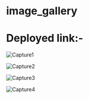 # image_gallery

# Deployed link:-

![Capture1](https://github.com/khelsai01/image_gallery/assets/119441119/16924372-efbd-4ed9-ab01-4fd175931ac8)


![Capture2](https://github.com/khelsai01/image_gallery/assets/119441119/2a98fd09-7920-4c77-b3c5-e28edec6f1c0)


![Capture3](https://github.com/khelsai01/image_gallery/assets/119441119/8fd880af-c0f0-44e8-bd06-b1a75250fb58)

![Capture4](https://github.com/khelsai01/image_gallery/assets/119441119/4d39ddbe-cec6-414b-8eab-73c6843f3e1f)
